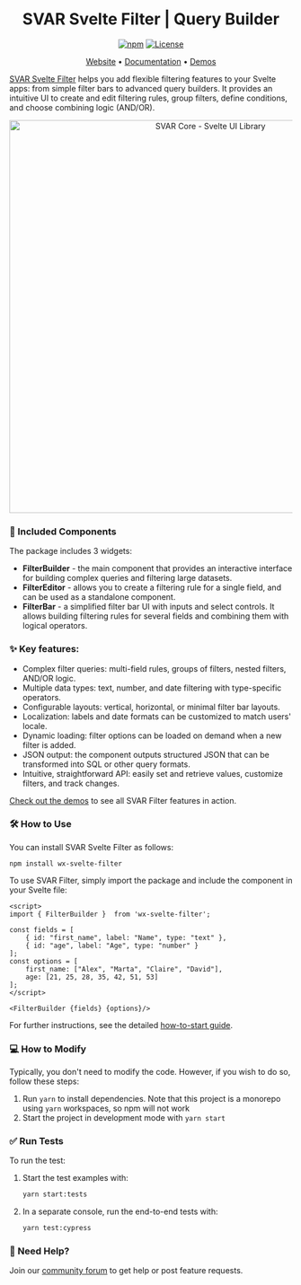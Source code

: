 <div align="center">
	
# SVAR Svelte Filter | Query Builder

[![npm](https://img.shields.io/npm/v/wx-svelte-filter.svg)](https://www.npmjs.com/package/wx-svelte-filter)
[![License](https://img.shields.io/github/license/svar-widgets/filter)](https://github.com/svar-widgets/filter/blob/main/license.txt)

</div>

<div align="center">

[Website](https://svar.dev/svelte/filter/) • [Documentation](https://docs.svar.dev/svelte/filter/) • [Demos](https://docs.svar.dev/svelte/filter/samples/#/base/willow)

</div>

[SVAR Svelte Filter](https://svar.dev/svelte/filter/) helps you add flexible filtering features to your Svelte apps: from simple filter bars to advanced query builders. It provides an intuitive UI to create and edit filtering rules, group filters, define conditions, and choose combining logic (AND/OR).

<div align="center">
	
<img src="https://svar.dev/images/github/github-filter.png" alt="SVAR Core - Svelte UI Library" style="width: 700px;">

</div>

### :jigsaw: Included Components

The package includes 3 widgets: 
- **FilterBuilder** - the main component that provides an interactive interface for building complex queries and filtering large datasets. 
- **FilterEditor** - allows you to create a filtering rule for a single field, and can be used as a standalone component.
- **FilterBar** - a simplified filter bar UI with inputs and select controls. It allows building filtering rules for several fields and combining them with logical operators.

### :sparkles: Key features:

- Complex filter queries: multi-field rules, groups of filters, nested filters, AND/OR logic.
- Multiple data types: text, number, and date filtering with type-specific operators.
- Configurable layouts: vertical, horizontal, or minimal filter bar layouts.
- Localization: labels and date formats can be customized to match users' locale.
- Dynamic loading: filter options can be loaded on demand when a new filter is added.
- JSON output: the component outputs structured JSON that can be transformed into SQL or other query formats.
- Intuitive, straightforward API: easily set and retrieve values, customize filters, and track changes.

[Check out the demos](https://docs.svar.dev/svelte/filter/samples/#/base/willow) to see all SVAR Filter features in action.


### :hammer_and_wrench: How to Use

You can install SVAR Svelte Filter as follows:

```
npm install wx-svelte-filter
```

To use SVAR Filter, simply import the package and include the component in your Svelte file:

```
<script>
import { FilterBuilder }  from 'wx-svelte-filter';

const fields = [
    { id: "first_name", label: "Name", type: "text" },
    { id: "age", label: "Age", type: "number" }
];
const options = [
    first_name: ["Alex", "Marta", "Claire", "David"],
    age: [21, 25, 28, 35, 42, 51, 53]
];
</script>

<FilterBuilder {fields} {options}/>
```

For further instructions, see the detailed [how-to-start guide](https://docs.svar.dev/svelte/filter/getting_started).

### :computer: How to Modify

Typically, you don't need to modify the code. However, if you wish to do so, follow these steps:

1. Run `yarn` to install dependencies. Note that this project is a monorepo using `yarn` workspaces, so npm will not work
2. Start the project in development mode with `yarn start`

### :white_check_mark: Run Tests

To run the test:

1. Start the test examples with:
    ```sh
    yarn start:tests
    ```
2. In a separate console, run the end-to-end tests with:
    ```sh
    yarn test:cypress
    ```

### :speech_balloon: Need Help?

Join our [community forum](https://forum.svar.dev) to get help or post feature requests.
